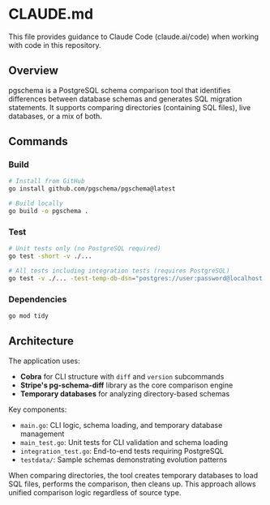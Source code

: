 # CLAUDE.md

This file provides guidance to Claude Code (claude.ai/code) when working with code in this repository.

## Overview

pgschema is a PostgreSQL schema comparison tool that identifies differences between database schemas and generates SQL migration statements. It supports comparing directories (containing SQL files), live databases, or a mix of both.

## Commands

### Build
```bash
# Install from GitHub
go install github.com/pgschema/pgschema@latest

# Build locally
go build -o pgschema .
```

### Test
```bash
# Unit tests only (no PostgreSQL required)
go test -short -v ./...

# All tests including integration tests (requires PostgreSQL)
go test -v ./... -test-temp-db-dsn="postgres://user:password@localhost:5432/postgres?sslmode=disable"
```

### Dependencies
```bash
go mod tidy
```

## Architecture

The application uses:
- **Cobra** for CLI structure with `diff` and `version` subcommands
- **Stripe's pg-schema-diff** library as the core comparison engine
- **Temporary databases** for analyzing directory-based schemas

Key components:
- `main.go`: CLI logic, schema loading, and temporary database management
- `main_test.go`: Unit tests for CLI validation and schema loading
- `integration_test.go`: End-to-end tests requiring PostgreSQL
- `testdata/`: Sample schemas demonstrating evolution patterns

When comparing directories, the tool creates temporary databases to load SQL files, performs the comparison, then cleans up. This approach allows unified comparison logic regardless of source type.